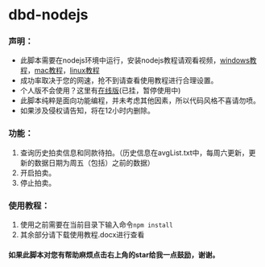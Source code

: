 # dbd-nodejs
### 声明：

* 此脚本需要在nodejs环境中运行，安装nodejs教程请观看视频，[windows教程](http://www.imooc.com/video/6691)，[mac教程](http://www.imooc.com/video/6693)，[linux教程](http://www.imooc.com/video/6692)  
* 成功率取决于您的网速，抢不到请查看使用教程进行合理设置。
* 个人版不会使用？这里有[在线版](www.hggblog.cn)(已挂，暂停使用中)
* 此脚本纯粹是面向功能编程，并未考虑其他因素，所以代码风格不喜请勿喷。
* 如果涉及侵权请告知，将在12小时内删除。

### 功能：

1. 查询历史拍卖信息和同款待拍。（历史信息在avgList.txt中，每周六更新，更新的数据日期为周五（包括）之前的数据）
2. 开启拍卖。
3. 停止拍卖。

### 使用教程：

1. 使用之前需要在当前目录下输入命令`npm install`
2. 其余部分请下载使用教程.docx进行查看

#### 如果此脚本对您有帮助麻烦点击右上角的star给我一点鼓励，谢谢。
